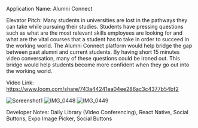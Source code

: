 Application Name: Alumni Connect

Elevator Pitch: Many students in universities are lost in the pathways they can take while pursuing their studies. Students have pressing questions such as what are the most relevant skills employees are looking for and what are the vital courses that a student has to take in order to succeed in the working world. The Alumni Connect platform would help bridge the gap between past alumni and current students. By having short 15 minutes video conversation, many of these questions could be ironed out. This bridge would help students become more confident when they go out into the working world. 

Video Link: https://www.loom.com/share/743a44241ea04ee286ac3c4377b54bf2

![Screenshot1](https://user-images.githubusercontent.com/78854922/140998007-636a5060-dfdc-489b-b141-eca000b1dfc5.PNG)
![IMG_0448](https://user-images.githubusercontent.com/78854922/140998132-7e14bb99-d58d-4df5-b378-11b47215af25.PNG)
![IMG_0449](https://user-images.githubusercontent.com/78854922/140998140-4338cc9d-d137-41f7-a79b-49dc36e78f1c.PNG)

Developer Notes: Daily Library (Video Conferencing),
			    React Native,
			    Social Buttons,
			    Expo Image Picker,
			    Social Buttons

